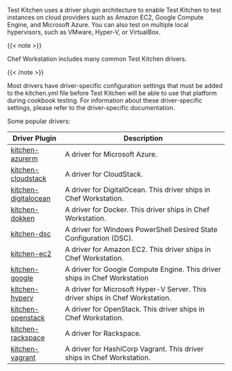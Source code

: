 Test Kitchen uses a driver plugin architecture to enable Test Kitchen to
test instances on cloud providers such as Amazon EC2, Google Compute
Engine, and Microsoft Azure. You can also test on multiple local
hypervisors, such as VMware, Hyper-V, or VirtualBox.

{{< note >}}

Chef Workstation includes many common Test Kitchen drivers.

{{< /note >}}

Most drivers have driver-specific configuration settings that must be
added to the kitchen.yml file before Test Kitchen will be able to use
that platform during cookbook testing. For information about these
driver-specific settings, please refer to the driver-specific
documentation.

Some popular drivers:

<table>
<colgroup>
<col style="width: 25%" />
<col style="width: 75%" />
</colgroup>
<thead>
<tr class="header">
<th>Driver Plugin</th>
<th>Description</th>
</tr>
</thead>
<tbody>
<tr>
<td><a href="https://github.com/test-kitchen/kitchen-azurerm">kitchen-azurerm</a></td>
<td>A driver for Microsoft Azure.</td>
</tr>
<tr>
<td><a href="https://github.com/test-kitchen/kitchen-cloudstack">kitchen-cloudstack</a></td>
<td>A driver for CloudStack.</td>
</tr>
<tr>
<td><a href="https://github.com/test-kitchen/kitchen-digitalocean">kitchen-digitalocean</a></td>
<td>A driver for DigitalOcean. This driver ships in Chef Workstation.</td>
</tr>
<tr>
<td><a href="https://github.com/test-kitchen/kitchen-dokken">kitchen-dokken</a></td>
<td>A driver for Docker. This driver ships in Chef Workstation.</td>
</tr>
<tr>
<td><a href="https://github.com/test-kitchen/kitchen-dsc">kitchen-dsc</a></td>
<td>A driver for Windows PowerShell Desired State Configuration (DSC).</td>
</tr>
<tr>
<td><a href="https://github.com/test-kitchen/kitchen-ec2">kitchen-ec2</a></td>
<td>A driver for Amazon EC2. This driver ships in Chef Workstation.</td>
</tr>
<tr>
<td><a href="https://github.com/test-kitchen/kitchen-google">kitchen-google</a></td>
<td>A driver for Google Compute Engine. This driver ships in Chef Workstation</td>
</tr>
<tr>
<td><a href="https://github.com/test-kitchen/kitchen-hyperv">kitchen-hyperv</a></td>
<td>A driver for Microsoft Hyper-V Server. This driver ships in Chef Workstation.</td>
</tr>
<tr>
<td><a href="https://github.com/test-kitchen/kitchen-openstack">kitchen-openstack</a></td>
<td>A driver for OpenStack. This driver ships in Chef Workstation.</td>
</tr>
<tr>
<td><a href="https://github.com/test-kitchen/kitchen-rackspace">kitchen-rackspace</a></td>
<td>A driver for Rackspace.</td>
</tr>
<tr>
<td><a href="https://github.com/test-kitchen/kitchen-vagrant">kitchen-vagrant</a></td>
<td>A driver for HashiCorp Vagrant. This driver ships in Chef Workstation.</td>
</tr>
</tbody>
</table>
